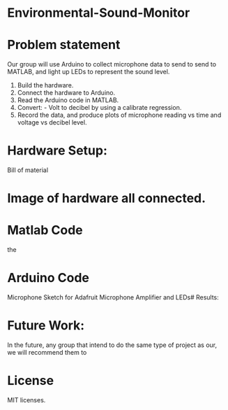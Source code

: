 # Environmental-Sound-Monitor

# Problem statement 

Our group will use Arduino to collect microphone data to send to send to MATLAB, and light up LEDs to represent the sound level.

1. Build the hardware.
2. Connect the hardware to Arduino.
3. Read the Arduino code in MATLAB.
4. Convert:
          - Volt to decibel by using a calibrate regression.
5. Record the data, and produce  plots of microphone reading vs time and voltage vs decibel level.

# Hardware Setup:
Bill of material
 

# Image of hardware all connected. 


# Matlab Code 
the 

# Arduino Code 
Microphone Sketch for Adafruit Microphone Amplifier and LEDs# Results:


# Future Work:
In the future, any group that intend to do the same type of project as our, we will recommend them to

# License

MIT licenses.
